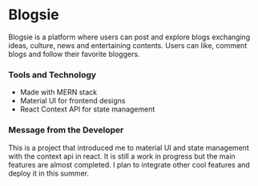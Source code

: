 # Blogsie
Blogsie is a platform where users can post and explore blogs exchanging ideas, culture, news and entertaining contents. Users can like, comment blogs and follow their favorite bloggers. 

### Tools and Technology 
 - Made with MERN stack
 - Material UI for frontend designs
 - React Context API for state management

### Message from the Developer
This is a project that introduced me to material UI and state management with the context api in react. It is still a work in progress but the main features are almost completed. I plan to integrate other cool features and deploy it in this summer.
